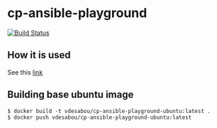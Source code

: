 # cp-ansible-playground

[![Build Status](https://travis-ci.com/vdesabou/cp-ansible-playground.svg?branch=master)](https://travis-ci.com/vdesabou/cp-ansible-playground)

## How it is used

See this [link](https://github.com/vdesabou/kafka-docker-playground/tree/master/other/cp-ansible-playground)

## Building base ubuntu image

```
$ docker build -t vdesabou/cp-ansible-playground-ubuntu:latest .
$ docker push vdesabou/cp-ansible-playground-ubuntu:latest
```